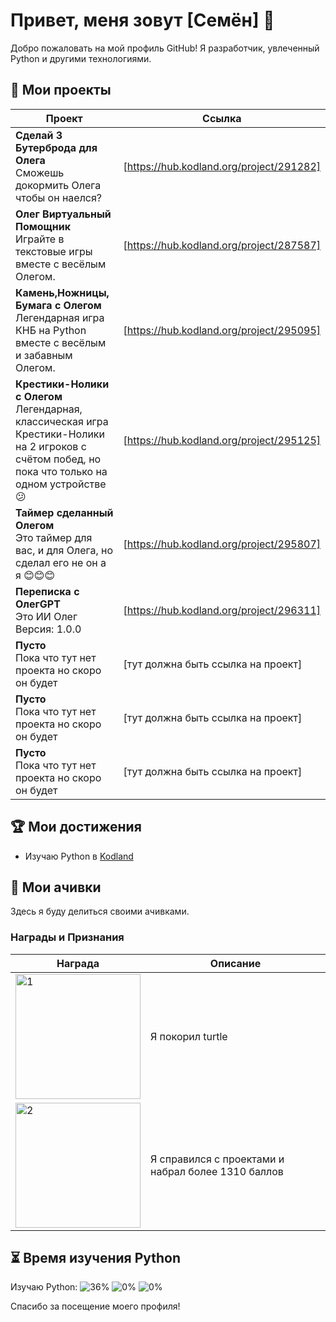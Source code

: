 # Привет, меня зовут [Семён] 👋

Добро пожаловать на мой профиль GitHub! Я разработчик, увлеченный Python и другими технологиями.

## 📂 Мои проекты

| Проект | Ссылка |
|--------|--------|
| **Сделай 3 Бутерброда для Олега**<br>Сможешь докормить Олега чтобы он наелся? | [https://hub.kodland.org/project/291282] |
| **Олег Виртуальный Помощник**<br>Играйте в текстовые игры вместе с весёлым Олегом. | [https://hub.kodland.org/project/287587] |
| **Камень,Ножницы, Бумага с Олегом**<br>Легендарная игра КНБ на Python вместе с весёлым и забавным Олегом. | [https://hub.kodland.org/project/295095] |
| **Крестики-Нолики с Олегом**<br>Легендарная, классическая игра Крестики-Нолики на 2 игроков с счётом побед, но пока что только на одном устройстве😕 | [https://hub.kodland.org/project/295125] |
| **Таймер сделанный Олегом**<br>Это таймер для вас, и для Олега, но сделал его не он а я 😊😊😊 | [https://hub.kodland.org/project/295807] |
| **Переписка с ОлегGPT**<br>Это ИИ Олег Версия: 1.0.0 | [https://hub.kodland.org/project/296311] |
| **Пусто**<br>Пока что тут нет проекта но скоро он будет | [тут должна быть ссылка на проект] |
| **Пусто**<br>Пока что тут нет проекта но скоро он будет | [тут должна быть ссылка на проект] |
| **Пусто**<br>Пока что тут нет проекта но скоро он будет | [тут должна быть ссылка на проект] |
## 🏆 Мои достижения

- Изучаю Python в [Kodland](https://www.kodland.org)

## 📜 Мои ачивки

Здесь я буду делиться своими ачивками.

### Награды и Признания

| Награда | Описание |
|------------|-----------|
| <img src="https://i.ibb.co/rwFWSrv/image-3.png" alt="1" width="200"/> | Я покорил turtle |
| <img src="https://github.com/Student123321123/Student123321123/assets/174334016/629c1793-0a93-4ac8-a6ac-9635547b9839" alt="2" width="200"/> | Я справился с проектами и набрал более 1310 баллов |

## ⏳ Время изучения Python

Изучаю Python:
![36%](https://progress-bar.dev/36/?title=LVL1)
![0%](https://progress-bar.dev/0/?title=LVL2)
![0%](https://progress-bar.dev/0/?title=LVL3)

Спасибо за посещение моего профиля! 
